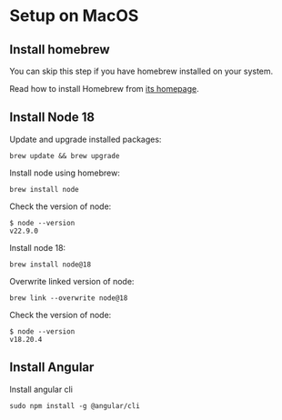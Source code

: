 # Setup on MacOS

## Install homebrew

You can skip this step if you have homebrew installed on your system.

Read how to install Homebrew from [its homepage](https://brew.sh/).

## Install Node 18

Update and upgrade installed packages:
```
brew update && brew upgrade
```

Install node using homebrew:
```
brew install node
```

Check the version of node:
```
$ node --version
v22.9.0
```

Install node 18:
```
brew install node@18
```

Overwrite linked version of node:
```
brew link --overwrite node@18
```

Check the version of node:
```
$ node --version
v18.20.4
```

## Install Angular

Install angular cli
```
sudo npm install -g @angular/cli
```
